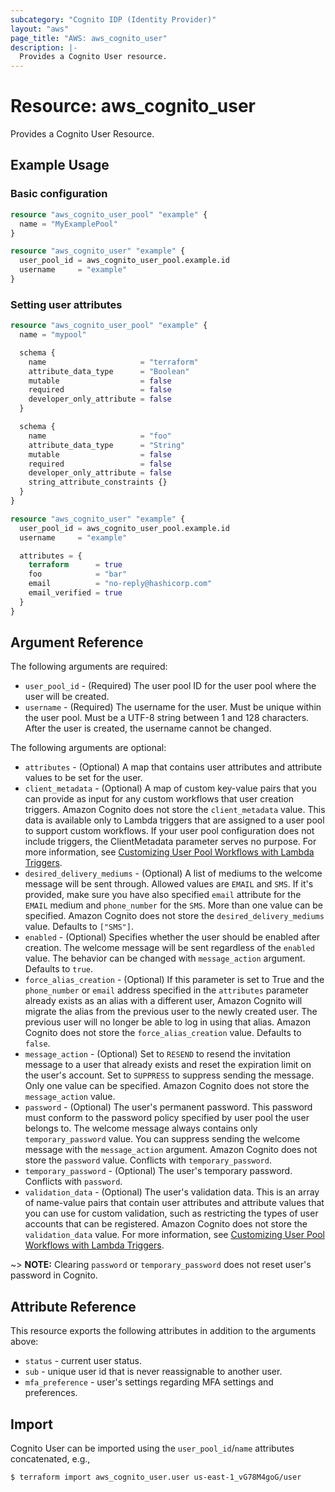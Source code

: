 ```yaml
---
subcategory: "Cognito IDP (Identity Provider)"
layout: "aws"
page_title: "AWS: aws_cognito_user"
description: |-
  Provides a Cognito User resource.
---
```


# Resource: aws_cognito_user

Provides a Cognito User Resource.

## Example Usage

### Basic configuration

```terraform
resource "aws_cognito_user_pool" "example" {
  name = "MyExamplePool"
}

resource "aws_cognito_user" "example" {
  user_pool_id = aws_cognito_user_pool.example.id
  username     = "example"
}
```

### Setting user attributes

```terraform
resource "aws_cognito_user_pool" "example" {
  name = "mypool"

  schema {
    name                     = "terraform"
    attribute_data_type      = "Boolean"
    mutable                  = false
    required                 = false
    developer_only_attribute = false
  }

  schema {
    name                     = "foo"
    attribute_data_type      = "String"
    mutable                  = false
    required                 = false
    developer_only_attribute = false
    string_attribute_constraints {}
  }
}

resource "aws_cognito_user" "example" {
  user_pool_id = aws_cognito_user_pool.example.id
  username     = "example"

  attributes = {
    terraform      = true
    foo            = "bar"
    email          = "no-reply@hashicorp.com"
    email_verified = true
  }
}
```

## Argument Reference

The following arguments are required:

* `user_pool_id` - (Required) The user pool ID for the user pool where the user will be created.
* `username` - (Required) The username for the user. Must be unique within the user pool. Must be a UTF-8 string between 1 and 128 characters. After the user is created, the username cannot be changed.

The following arguments are optional:

* `attributes` - (Optional) A map that contains user attributes and attribute values to be set for the user.
* `client_metadata` - (Optional) A map of custom key-value pairs that you can provide as input for any custom workflows that user creation triggers. Amazon Cognito does not store the `client_metadata` value. This data is available only to Lambda triggers that are assigned to a user pool to support custom workflows. If your user pool configuration does not include triggers, the ClientMetadata parameter serves no purpose. For more information, see [Customizing User Pool Workflows with Lambda Triggers](https://docs.aws.amazon.com/cognito/latest/developerguide/cognito-user-identity-pools-working-with-aws-lambda-triggers.html).
* `desired_delivery_mediums` - (Optional) A list of mediums to the welcome message will be sent through. Allowed values are `EMAIL` and `SMS`. If it's provided, make sure you have also specified `email` attribute for the `EMAIL` medium and `phone_number` for the `SMS`. More than one value can be specified. Amazon Cognito does not store the `desired_delivery_mediums` value. Defaults to `["SMS"]`.
* `enabled` - (Optional) Specifies whether the user should be enabled after creation. The welcome message will be sent regardless of the `enabled` value. The behavior can be changed with `message_action` argument. Defaults to `true`.
* `force_alias_creation` - (Optional) If this parameter is set to True and the `phone_number` or `email` address specified in the `attributes` parameter already exists as an alias with a different user, Amazon Cognito will migrate the alias from the previous user to the newly created user. The previous user will no longer be able to log in using that alias. Amazon Cognito does not store the `force_alias_creation` value. Defaults to `false`.
* `message_action` - (Optional) Set to `RESEND` to resend the invitation message to a user that already exists and reset the expiration limit on the user's account. Set to `SUPPRESS` to suppress sending the message. Only one value can be specified. Amazon Cognito does not store the `message_action` value.
* `password` - (Optional) The user's permanent password. This password must conform to the password policy specified by user pool the user belongs to. The welcome message always contains only `temporary_password` value. You can suppress sending the welcome message with the `message_action` argument. Amazon Cognito does not store the `password` value. Conflicts with `temporary_password`.
* `temporary_password` - (Optional) The user's temporary password. Conflicts with `password`.
* `validation_data` - (Optional) The user's validation data. This is an array of name-value pairs that contain user attributes and attribute values that you can use for custom validation, such as restricting the types of user accounts that can be registered. Amazon Cognito does not store the `validation_data` value. For more information, see [Customizing User Pool Workflows with Lambda Triggers](https://docs.aws.amazon.com/cognito/latest/developerguide/cognito-user-identity-pools-working-with-aws-lambda-triggers.html).

~> **NOTE:** Clearing `password` or `temporary_password` does not reset user's password in Cognito.

## Attribute Reference

This resource exports the following attributes in addition to the arguments above:

* `status` - current user status.
* `sub` - unique user id that is never reassignable to another user.
* `mfa_preference` - user's settings regarding MFA settings and preferences.

## Import

Cognito User can be imported using the `user_pool_id`/`name` attributes concatenated, e.g.,

```
$ terraform import aws_cognito_user.user us-east-1_vG78M4goG/user
```
